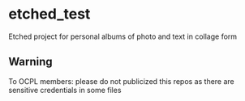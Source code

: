 # etched_test

Etched project for personal albums of photo and text in collage form

## Warning

To OCPL members: please do not publicized this repos as there are sensitive credentials in some files

